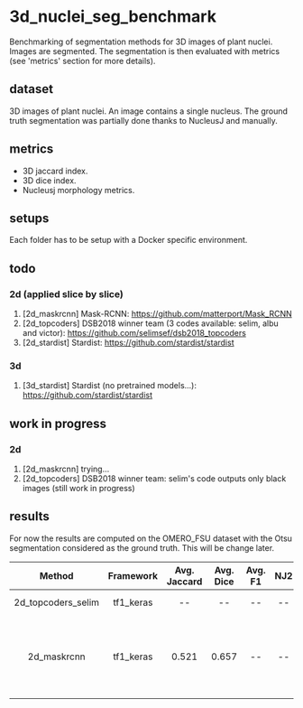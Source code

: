 # 3d_nuclei_seg_benchmark
Benchmarking of segmentation methods for 3D images of plant nuclei. Images are segmented. The segmentation is then evaluated with metrics (see 'metrics' section for more details).

## dataset
3D images of plant nuclei. An image contains a single nucleus. The ground truth segmentation was partially done thanks to NucleusJ and manually. 

## metrics
* 3D jaccard index.
* 3D dice index.
* Nucleusj morphology metrics. 

## setups
Each folder has to be setup with a Docker specific environment. 

## todo
### 2d (applied slice by slice)
1. [2d_maskrcnn] Mask-RCNN: https://github.com/matterport/Mask_RCNN
2. [2d_topcoders] DSB2018 winner team (3 codes available: selim, albu and victor): https://github.com/selimsef/dsb2018_topcoders 
3. [2d_stardist] Stardist: https://github.com/stardist/stardist  

### 3d
1. [3d_stardist] Stardist (no pretrained models...): https://github.com/stardist/stardist  

## work in progress
### 2d
1. [2d_maskrcnn] trying...
2. [2d_topcoders] DSB2018 winner team: selim's code outputs only black images (still work in progress)

## results
For now the results are computed on the OMERO_FSU dataset with the Otsu segmentation considered as the ground truth. This will be change later.

| Method              | Framework | Avg. Jaccard   | Avg. Dice | Avg. F1   | NJ2      | Rmks           | 
|:---------:          |:-------:  |:-------:       |:--------: |:--------: |:--------:|:--------------:|
| 2d_topcoders_selim  | tf1_keras | --             | --        | --        | --       | Empty outputs  |
| 2d_maskrcnn         | tf1_keras | 0.521          | 0.657     | --        | --       | the model was pre-trained on DSB2018 with custom parameters  |
